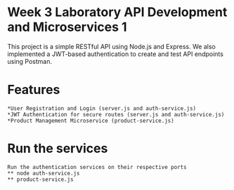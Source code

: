 # Week 3 Laboratory API Development and Microservices 1

This project is a simple RESTful API using Node.js and Express. We also implemented a JWT-based authentication to create and test API endpoints using Postman. 

# Features 

    *User Registration and Login (server.js and auth-service.js)
    *JWT Authentication for secure routes (server.js and auth-service.js)
    *Product Management Microservice (product-service.js)

# Run the services 
    Run the authentication services on their respective ports
    ** node auth-service.js
    ** product-service.js 
    
